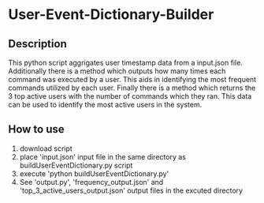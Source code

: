 # User-Event-Dictionary-Builder
## Description
This python script aggrigates user timestamp data from a input.json file.
Additionally there is a method which outputs how many times each command was executed by a user. This aids in identifying the most frequent commands utilized by each user.
Finally there is a method which returns the 3 top active users with the number of commands which they ran. This data can be used to identify the most active users in the system.


## How to use
                
1. download script
2. place 'input.json' input file in the same directory as buildUserEventDictionary.py script
3. execute 'python buildUserEventDictionary.py'
4. See 'output.py', 'frequency_output.json' and 'top_3_active_users_output.json' output files in the excuted directory
